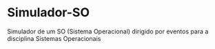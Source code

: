 # Simulador-SO
Simulador de um SO (Sistema Operacional) dirigido por eventos para a disciplina Sistemas Operacionais
